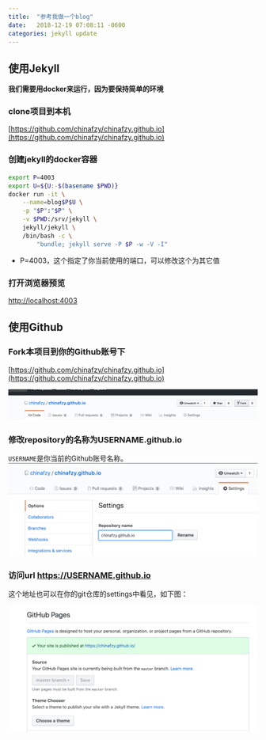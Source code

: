 ```yaml
---
title:  "参考我做一个blog"
date:   2018-12-19 07:08:11 -0600
categories: jekyll update
---
```


## 使用Jekyll
**我们需要用docker来运行，因为要保持简单的环境**


### clone项目到本机
[https://github.com/chinafzy/chinafzy.github.io](https://github.com/chinafzy/chinafzy.github.io)

### 创建jekyll的docker容器
```bash
export P=4003
export U=${U:-$(basename $PWD)}
docker run -it \
    --name=blog$P$U \
    -p "$P":"$P" \
    -v $PWD:/srv/jekyll \
    jekyll/jekyll \
    /bin/bash -c \
        "bundle; jekyll serve -P $P -w -V -I"
```
+ P=4003，这个指定了你当前使用的端口，可以修改这个为其它值

### 打开浏览器预览
[http://localhost:4003](http://localhost:4003/)


## 使用Github

### Fork本项目到你的Github账号下
[https://github.com/chinafzy/chinafzy.github.io](https://github.com/chinafzy/chinafzy.github.io)

![fork my repository](/assets/img/new-blog/fork-git.png)

### 修改repository的名称为USERNAME.github.io
`USERNAME`是你当前的Github账号名称。
![change it](/assets/img/new-blog/change-repository-name.png)

### 访问url https://USERNAME.github.io

这个地址也可以在你的git仓库的settings中看见，如下图：

![page url](/assets/img/new-blog/enable-page.png)
